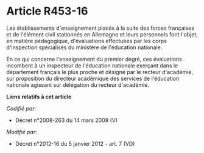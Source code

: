 # Article R453-16

Les établissements d'enseignement placés à la suite des forces françaises et de l'élément civil stationnés en Allemagne et
leurs personnels font l'objet, en matière pédagogique, d'évaluations effectuées par les corps d'inspection spécialisés du
ministère de l'éducation nationale. 

En ce qui concerne l'enseignement du premier degré, ces évaluations incombent à un inspecteur de l'éducation nationale
exerçant dans le département français le plus proche et désigné par le recteur d'académie, sur proposition du directeur
académique des services de l'éducation nationale agissant sur délégation du recteur d'académie.

**Liens relatifs à cet article**

_Codifié par_:

  - Décret n°2008-263 du 14 mars 2008 (V)

_Modifié par_:

  - Décret n°2012-16 du 5 janvier 2012 - art. 7 (VD)
